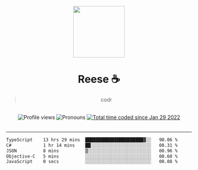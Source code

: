 <div align='center'>
  <img src='https://avatars.githubusercontent.com/u/73779441?v=4' width='140' height='140' />
  <h1>Reese ☕️</h1>
  <blockquote>codr</blockquote>
  
  <br />
  
  <img alt="Profile views" src="https://komarev.com/ghpvc/?username=ruffpuff1" />
  <img alt='Pronouns' src='https://img.shields.io/endpoint?url=https://pronoundb.org/shields/61181f81be124c42b207bffd' />
  <a href="https://wakatime.com/@72bf611d-9557-4a85-aa1d-46f6a3346744"><img src="https://wakatime.com/badge/user/72bf611d-9557-4a85-aa1d-46f6a3346744.svg" alt="Total time coded since Jan 29 2022" /></a>
</div><br />

<hr />

<!--START_SECTION:waka-->

```txt
TypeScript    13 hrs 29 mins  ██████████████████████▓░░   90.06 %
C#            1 hr 14 mins    ██░░░░░░░░░░░░░░░░░░░░░░░   08.31 %
JSON          8 mins          ▒░░░░░░░░░░░░░░░░░░░░░░░░   00.96 %
Objective-C   5 mins          ░░░░░░░░░░░░░░░░░░░░░░░░░   00.60 %
JavaScript    0 secs          ░░░░░░░░░░░░░░░░░░░░░░░░░   00.08 %
```

<!--END_SECTION:waka-->
